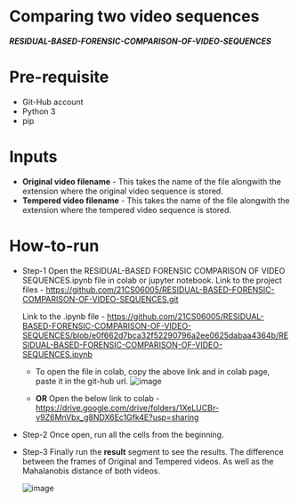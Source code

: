# Comparing two video sequences
**_RESIDUAL-BASED-FORENSIC-COMPARISON-OF-VIDEO-SEQUENCES_**

# Pre-requisite
-   Git-Hub account
-   Python 3
-   pip

# Inputs
  -   **Original video filename** - This takes the name of the file alongwith the extension where the original video sequence is stored. 
  -   **Tempered video filename** - This takes the name of the file alongwith the extension where the tempered video sequence is stored. 

# How-to-run
  - Step-1 Open the RESIDUAL-BASED FORENSIC COMPARISON OF VIDEO SEQUENCES.ipynb file in colab or jupyter notebook.
      Link to the project files - 
      https://github.com/21CS06005/RESIDUAL-BASED-FORENSIC-COMPARISON-OF-VIDEO-SEQUENCES.git
      
      Link to the .ipynb file -
      https://github.com/21CS06005/RESIDUAL-BASED-FORENSIC-COMPARISON-OF-VIDEO-SEQUENCES/blob/e0f662d7bca32f52290796a2ee0625dabaa4364b/RESIDUAL-BASED-FORENSIC-COMPARISON-OF-VIDEO-SEQUENCES.ipynb
      
      - To open the file in colab, copy the above link and in colab page, paste it in the git-hub url.
      ![image](https://user-images.githubusercontent.com/91241423/157016856-740a616d-609e-4934-86c2-35f69dc9bbe2.png)

      - **OR**
      Open the below link to colab -
      https://drive.google.com/drive/folders/1XeLUCBr-v9Z6MnVbx_g8NDX6Ec1Gfk4E?usp=sharing
      
  - Step-2 Once open, run all the cells from the beginning.
  - Step-3 Finally run the **result** segment to see the results. The difference between the frames of Original and Tempered videos. As well as the Mahalanobis distance of both videos.

    ![image](https://user-images.githubusercontent.com/91241423/157017633-a6c9f475-ce7f-4a3c-b0ec-34139f1da4ce.png)
